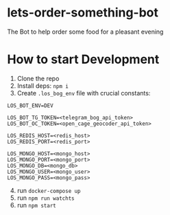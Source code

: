 # lets-order-something-bot
The Bot to help order some food for a pleasant evening

# How to start Development
1. Clone the repo
2. Install deps: `npm i`
3. Create `.los_bog_env` file with crucial constants:
```
LOS_BOT_ENV=DEV

LOS_BOT_TG_TOKEN=<telegram_bog_api_token>
LOS_BOT_OC_TOKEN=<open_cage_geocoder_api_token>

LOS_REDIS_HOST=<redis_host>
LOS_REDIS_PORT=<redis_port>

LOS_MONGO_HOST=<mongo_host>
LOS_MONGO_PORT=<mongo_port>
LOS_MONGO_DB=<mongo_db>
LOS_MONGO_USER=<mongo_user>
LOS_MONGO_PASS=<mongo_pass>
```

4. run `docker-compose up`
5. run `npm run watchts`
6. run `npm start`
